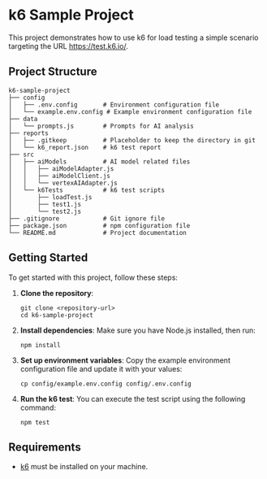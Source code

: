 # k6 Sample Project

This project demonstrates how to use k6 for load testing a simple scenario targeting the URL https://test.k6.io/.

## Project Structure

```
k6-sample-project
├── config
│   ├── .env.config       # Environment configuration file
│   └── example.env.config # Example environment configuration file
├── data
│   └── prompts.js        # Prompts for AI analysis
├── reports
│   ├── .gitkeep          # Placeholder to keep the directory in git
│   └── k6_report.json    # k6 test report
├── src
│   ├── aiModels          # AI model related files
│   │   ├── aiModelAdapter.js
│   │   ├── aiModelClient.js
│   │   └── vertexAIAdapter.js
│   └── k6Tests           # k6 test scripts
│       ├── loadTest.js
│       ├── test1.js
│       └── test2.js
├── .gitignore            # Git ignore file
├── package.json          # npm configuration file
└── README.md             # Project documentation
```

## Getting Started

To get started with this project, follow these steps:

1. **Clone the repository**:
   ```
   git clone <repository-url>
   cd k6-sample-project
   ```

2. **Install dependencies**:
   Make sure you have Node.js installed, then run:
   ```
   npm install
   ```

3. **Set up environment variables**:
   Copy the example environment configuration file and update it with your values:
   ```
   cp config/example.env.config config/.env.config
   ```

4. **Run the k6 test**:
   You can execute the test script using the following command:
   ```
   npm test
   ```

## Requirements

- [k6](https://k6.io/docs/getting-started/installation/) must be installed on your machine.
